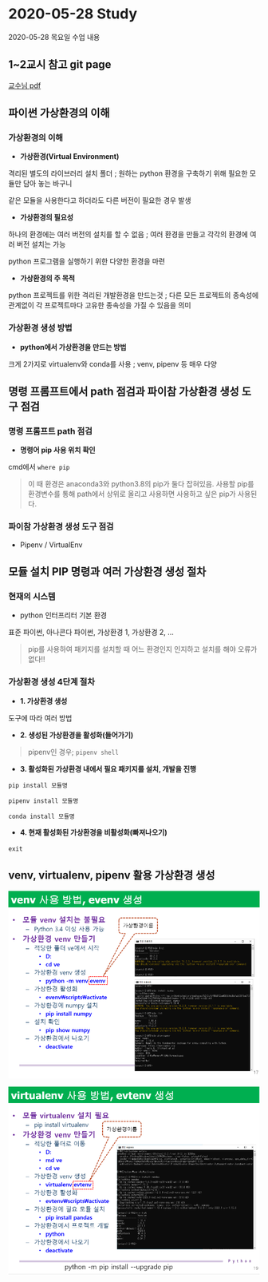 # 2020-05-28 Study

2020-05-28 목요일 수업 내용

## 1~2교시 참고 git page
[교수님 pdf](https://github.com/lee7py/Python-IDE-VE/blob/master/%5B%EB%8B%A4%EC%96%91%ED%95%9C%20%EA%B0%9C%EB%B0%9C%ED%99%98%EA%B2%BD%200528%EB%AA%A9%5D%20(1~2%EC%8B%9C%EA%B0%84)%20%ED%8C%8C%EC%9D%B4%EC%8D%AC%20%EA%B0%80%EC%83%81%ED%99%98%EA%B2%BD%20%EC%9D%B4%ED%95%B4%EC%99%80%20%EB%8B%A4%EC%96%91%ED%95%9C%20%EC%83%9D%EC%84%B1%20%EB%B0%A9%EB%B2%95.pdf)

## 파이썬 가상환경의 이해

### 가상환경의 이해

- **가상환경(Virtual Environment)**

격리된 별도의 라이브러리 설치 폴더 ; 원하는 python 환경을 구축하기 위해 필요한 모듈만 담아 놓는 바구니  

같은 모듈을 사용한다고 하더라도 다른 버전이 필요한 경우 발생  

- **가상환경의 필요성**  

하나의 환경에는 여러 버전의 설치를 할 수 없음 ; 여러 환경을 만들고 각각의 환경에 여러 버전 설치는 가능  

python 프로그램을 실행하기 위한 다양한 환경을 마련  

- **가상환경의 주 목적**

python 프로젝트를 위한 격리된 개발환경을 만드는것 ; 다른 모든 프로젝트의 종속성에 관계없이 각 프로젝트마다 고유한 종속성을 가질 수 있음을 의미  


### 가상환경 생성 방법

- **python에서 가상환경을 만드는 방법**  

크게 2가지로 virtualenv와 conda를 사용 ; venv, pipenv 등 매우 다양


## 명령 프롬프트에서 path 점검과 파이참 가상환경 생성 도구 점검  

### 명령 프롬프트 path 점검

- **명령어 pip 사용 위치 확인**

cmd에서 ``where pip``

> 이 때 환경은 anaconda3와 python3.8의 pip가 둘다 잡혀있음. 사용할 pip를 환경변수를 통해 path에서 상위로 올리고 사용하면 사용하고 싶은 pip가 사용된다.

### 파이참 가상환경 생성 도구 점검  

- Pipenv / VirtualEnv

## 모듈 설치 PIP 명령과 여러 가상환경 생성 절차  

### 현재의 시스템

- python 인터프리터 기본 환경

표준 파이썬, 아나콘다 파이썬, 가상환경 1, 가상환경 2, ...

> pip를 사용하여 패키지를 설치할 때 어느 환경인지 인지하고 설치를 해야 오류가 없다!!

### 가상환경 생성 4단계 절차

- **1. 가상환경 생성**

도구에 따라 여러 방법

- **2. 생성된 가상환경을 활성화(들어가기)**

> pipenv인 경우; ``pipenv shell``

- **3. 활성화된 가상환경 내에서 필요 패키지를 설치, 개발을 진행**  

``pip install 모듈명``  

``pipenv install 모듈명``  

``conda install 모듈명``

- **4. 현재 활성화된 가상환경을 비활성화(빠져나오기)**

``exit``

## venv, virtualenv, pipenv 활용 가상환경 생성 

![venv](../../img/ve_python/venv.png)

![virtualenv](../../img/ve_python/virtualenv.png)


